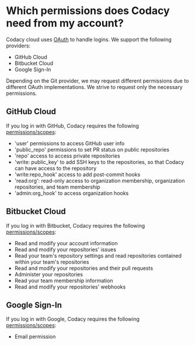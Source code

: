 # Which permissions does Codacy need from my account?

Codacy cloud uses [OAuth](https://oauth.net/) to handle logins. We support the following providers:

* GitHub Cloud
* Bitbucket Cloud
* Google Sign-In

Depending on the Git provider, we may request different permissions due to different OAuth implementations. We strive to request only the necessary permissions.

## GitHub Cloud

If you log in with GitHub, Codacy requires the following [permissions/scopes](https://developer.github.com/apps/building-integrations/setting-up-and-registering-oauth-apps/about-scopes-for-oauth-apps/):

* 'user' permissions to access GitHub user info
* 'public\_repo' permissions to set PR status on public repositories
* 'repo' access to access private repositories
* 'write: public\_key' to add SSH keys to the repositories, so that Codacy can have access to the repository 
* 'write:repo\_hook' access to add post-commit hooks
* 'read:org': read-only access to organization membership, organization repositories, and team membership
* 'admin:org\_hook' to access organization hooks

## Bitbucket Cloud

If you log in with Bitbucket, Codacy requires the following [permissions/scopes](https://developer.atlassian.com/cloud/bitbucket/bitbucket-cloud-rest-api-scopes/):

* Read and modify your account information 
* Read and modify your repositories' issues
* Read your team's repository settings and read repositories contained within your team's repositories
* Read and modify your repositories and their pull requests
* Administer your repositories
* Read your team membership information
* Read and modify your repositories' webhooks

## Google Sign-In

If you log in with Google, Codacy requires the following [permissions/scopes](https://developers.google.com/identity/protocols/googlescopes#google_sign-in):

* Email permission
